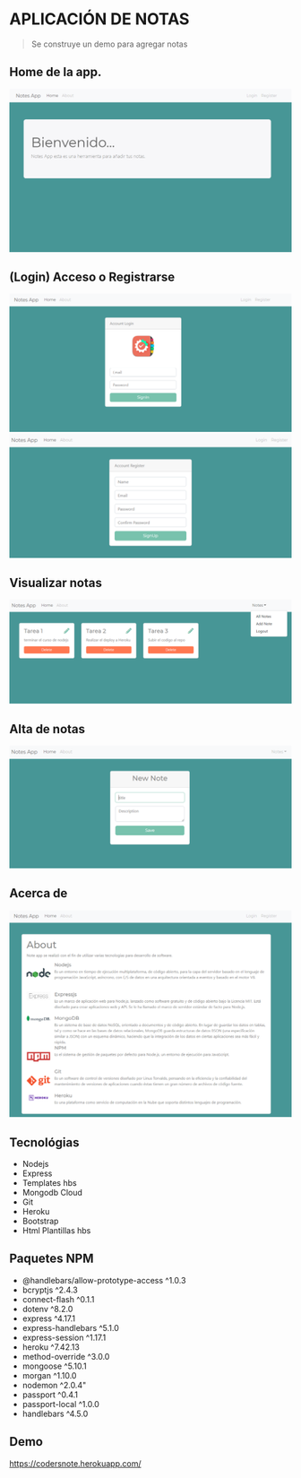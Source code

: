 
# APLICACIÓN DE NOTAS 
> Se construye un demo para agregar notas 

## Home de la app.  
![Screenshot](https://github.com/judithcoders/nodenotes/blob/master/img/screenshot1.PNG)

## (Login) Acceso o Registrarse 
![Screenshot](https://github.com/judithcoders/nodenotes/blob/master/img/screenshot2.PNG)
![Screenshot](https://github.com/judithcoders/nodenotes/blob/master/img/screenshot5.PNG)

## Visualizar notas 
![Screenshot](https://github.com/judithcoders/nodenotes/blob/master/img/screenshot3.PNG)

## Alta de notas 
![Screenshot](https://github.com/judithcoders/nodenotes/blob/master/img/screenshot4.PNG)

## Acerca de
![Screenshot](https://github.com/judithcoders/nodenotes/blob/master/img/screenshot6.PNG)

## Tecnológias
* Nodejs
* Express
* Templates hbs
* Mongodb Cloud
* Git
* Heroku
* Bootstrap
* Html Plantillas hbs

## Paquetes NPM
 * @handlebars/allow-prototype-access ^1.0.3 
 * bcryptjs ^2.4.3 
 * connect-flash ^0.1.1 
 * dotenv ^8.2.0 
 * express ^4.17.1 
 * express-handlebars ^5.1.0 
 * express-session ^1.17.1 
 * heroku ^7.42.13 
 * method-override ^3.0.0 
 * mongoose ^5.10.1 
 * morgan ^1.10.0 
 * nodemon ^2.0.4" 
 * passport ^0.4.1 
 * passport-local ^1.0.0 
 * handlebars ^4.5.0 
 
## Demo
https://codersnote.herokuapp.com/


